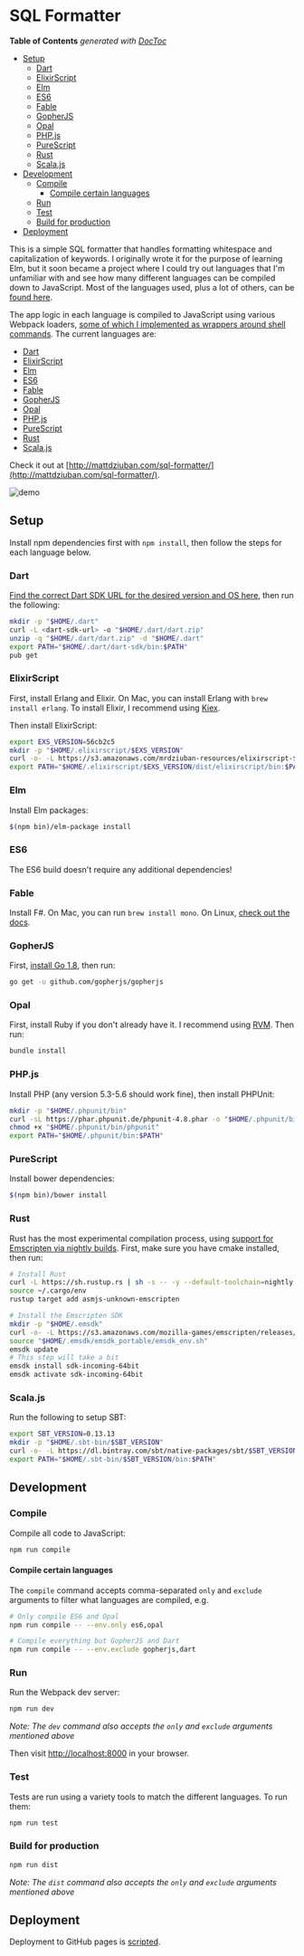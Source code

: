 # SQL Formatter

<!-- START doctoc generated TOC please keep comment here to allow auto update -->
<!-- DON'T EDIT THIS SECTION, INSTEAD RE-RUN doctoc TO UPDATE -->
**Table of Contents**  *generated with [DocToc](https://github.com/thlorenz/doctoc)*

- [Setup](#setup)
  - [Dart](#dart)
  - [ElixirScript](#elixirscript)
  - [Elm](#elm)
  - [ES6](#es6)
  - [Fable](#fable)
  - [GopherJS](#gopherjs)
  - [Opal](#opal)
  - [PHP.js](#phpjs)
  - [PureScript](#purescript)
  - [Rust](#rust)
  - [Scala.js](#scalajs)
- [Development](#development)
  - [Compile](#compile)
    - [Compile certain languages](#compile-certain-languages)
  - [Run](#run)
  - [Test](#test)
  - [Build for production](#build-for-production)
- [Deployment](#deployment)

<!-- END doctoc generated TOC please keep comment here to allow auto update -->

This is a simple SQL formatter that handles formatting whitespace and capitalization of keywords. I originally wrote
it for the purpose of learning Elm, but it soon became a project where I could try out languages that I'm
unfamiliar with and see how many different languages can be compiled down to JavaScript. Most of the languages used,
plus a lot of others, can be
[found here](https://github.com/jashkenas/coffeescript/wiki/list-of-languages-that-compile-to-js).

The app logic in each language is compiled to JavaScript using various Webpack loaders,
[some of which I implemented as wrappers around shell commands](https://github.com/mrdziuban?utf8=%E2%9C%93&tab=repositories&q=-loader&type=&language=).
The current languages are:

- [Dart](#dart)
- [ElixirScript](#elixirscript)
- [Elm](#elm)
- [ES6](#es6)
- [Fable](#fable)
- [GopherJS](#gopherjs)
- [Opal](#opal)
- [PHP.js](#phpjs)
- [PureScript](#purescript)
- [Rust](#rust)
- [Scala.js](#scalajs)

Check it out at [http://mattdziuban.com/sql-formatter/](http://mattdziuban.com/sql-formatter/).

![demo](https://cloud.githubusercontent.com/assets/4718399/22834351/d7d838ee-ef82-11e6-8556-ef36db229229.gif)

## Setup

Install npm dependencies first with `npm install`, then follow the steps for each language below.

### Dart

[Find the correct Dart SDK URL for the desired version and OS here](https://www.dartlang.org/install/archive),
then run the following:

```bash
mkdir -p "$HOME/.dart"
curl -L <dart-sdk-url> -o "$HOME/.dart/dart.zip"
unzip -q "$HOME/.dart/dart.zip" -d "$HOME/.dart"
export PATH="$HOME/.dart/dart-sdk/bin:$PATH"
pub get
```

### ElixirScript

First, install Erlang and Elixir. On Mac, you can install Erlang with `brew install erlang`. To install Elixir, I
recommend using [Kiex](https://github.com/taylor/kiex).

Then install ElixirScript:

```bash
export EXS_VERSION=56cb2c5
mkdir -p "$HOME/.elixirscript/$EXS_VERSION"
curl -o- -L https://s3.amazonaws.com/mrdziuban-resources/elixirscript-$EXS_VERSION.tar.gz -o "$HOME/.elixirscript/elixirscript-$EXS_VERSION.tar.gz" | tar xvzf - -C "$HOME/.elixirscript/$EXS_VERSION"
export PATH="$HOME/.elixirscript/$EXS_VERSION/dist/elixirscript/bin:$PATH"
```

### Elm

Install Elm packages:

```bash
$(npm bin)/elm-package install
```

### ES6

The ES6 build doesn't require any additional dependencies!

### Fable

Install F#. On Mac, you can run `brew install mono`. On Linux, [check out the docs](http://fsharp.org/use/linux/).

### GopherJS

First, [install Go 1.8](https://golang.org/dl/), then run:

```bash
go get -u github.com/gopherjs/gopherjs
```

### Opal

First, install Ruby if you don't already have it. I recommend using [RVM](https://rvm.io/). Then run:

```bash
bundle install
```

### PHP.js

Install PHP (any version 5.3-5.6 should work fine), then install PHPUnit:

```bash
mkdir -p "$HOME/.phpunit/bin"
curl -sL https://phar.phpunit.de/phpunit-4.8.phar -o "$HOME/.phpunit/bin/phpunit"
chmod +x "$HOME/.phpunit/bin/phpunit"
export PATH="$HOME/.phpunit/bin:$PATH"
```

### PureScript

Install bower dependencies:

```bash
$(npm bin)/bower install
```

### Rust

Rust has the most experimental compilation process, using
[support for Emscripten via nightly builds](https://users.rust-lang.org/t/compiling-to-the-web-with-rust-and-emscripten/7627).
First, make sure you have cmake installed, then run:

```bash
# Install Rust
curl -L https://sh.rustup.rs | sh -s -- -y --default-toolchain=nightly
source ~/.cargo/env
rustup target add asmjs-unknown-emscripten

# Install the Emscripten SDK
mkdir -p "$HOME/.emsdk"
curl -o- -L https://s3.amazonaws.com/mozilla-games/emscripten/releases/emsdk-portable.tar.gz | tar xvzf - -C "$HOME/.emsdk"
source "$HOME/.emsdk/emsdk_portable/emsdk_env.sh"
emsdk update
# This step will take a bit
emsdk install sdk-incoming-64bit
emsdk activate sdk-incoming-64bit
```

### Scala.js

Run the following to setup SBT:

```bash
export SBT_VERSION=0.13.13
mkdir -p "$HOME/.sbt-bin/$SBT_VERSION"
curl -o- -L https://dl.bintray.com/sbt/native-packages/sbt/$SBT_VERSION/sbt-$SBT_VERSION.tgz | tar xvzf - -C "$HOME/.sbt-bin/$SBT_VERSION" --strip-components 1
export PATH="$HOME/.sbt-bin/$SBT_VERSION/bin:$PATH"
```

## Development

### Compile

Compile all code to JavaScript:

```bash
npm run compile
```

#### Compile certain languages

The `compile` command accepts comma-separated `only` and `exclude` arguments to filter what languages are compiled,
e.g.

```bash
# Only compile ES6 and Opal
npm run compile -- --env.only es6,opal

# Compile everything but GopherJS and Dart
npm run compile -- --env.exclude gopherjs,dart
```

### Run

Run the Webpack dev server:

```bash
npm run dev
```

*Note: The `dev` command also accepts the `only` and `exclude` arguments mentioned above*

Then visit [http://localhost:8000](http://localhost:8000) in your browser.

### Test

Tests are run using a variety tools to match the different languages. To run them:

```bash
npm run test
```

### Build for production

```bash
npm run dist
```

*Note: The `dist` command also accepts the `only` and `exclude` arguments mentioned above*

## Deployment

Deployment to GitHub pages is [scripted](bin/deploy).
